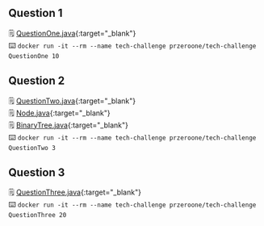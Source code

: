 ## Question 1
:spiral_notepad: [QuestionOne.java](https://github.com/przeroone/tech_challenge_2022_01_24/blob/master/QuestionOne.java){:target="_blank"}\
:keyboard: `docker run -it --rm --name tech-challenge przeroone/tech-challenge QuestionOne 10`

## Question 2
:spiral_notepad: [QuestionTwo.java](https://github.com/przeroone/tech_challenge_2022_01_24/blob/master/QuestionTwo.java){:target="_blank"}\
:spiral_notepad: [Node.java](https://github.com/przeroone/tech_challenge_2022_01_24/blob/master/Node.java){:target="_blank"}\
:spiral_notepad: [BinaryTree.java](https://github.com/przeroone/tech_challenge_2022_01_24/blob/master/BinaryTree.java){:target="_blank"}\
:keyboard: `docker run -it --rm --name tech-challenge przeroone/tech-challenge QuestionTwo 3`

## Question 3
:spiral_notepad: [QuestionThree.java](https://github.com/przeroone/tech_challenge_2022_01_24/blob/master/QuestionThree.java){:target="_blank"}\
:keyboard: `docker run -it --rm --name tech-challenge przeroone/tech-challenge QuestionThree 20`
